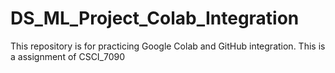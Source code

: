 # DS_ML_Project_Colab_Integration
This repository is for practicing Google Colab and GitHub integration. This is a assignment of CSCI_7090
